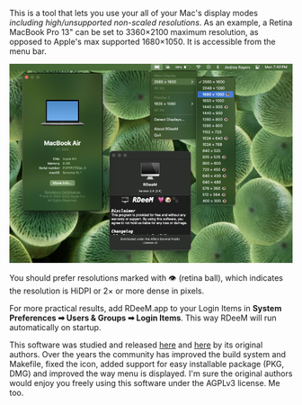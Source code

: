This is a tool that lets you use your all of your Mac's display modes *including
high/unsupported non-scaled resolutions*.
As an example, a Retina MacBook Pro 13" can be set to 3360×2100 maximum resolution, as
opposed to Apple's max supported 1680×1050. It is accessible from the menu bar.

![rdm-screenshot](img/RDeeM.png)

You should prefer resolutions marked with 👁️ (retina ball), which indicates the
resolution is HiDPI or 2× or more dense in pixels.

For more practical results, add RDeeM.app to your Login Items in
**System Preferences ➡ Users & Groups ➡ Login Items**.
This way RDeeM will run automatically on startup.

This software was studied and released
[here](http://garethjenkins.com/2012/07/01/investigating-a-high-resolution-retina-utility-for-macbook-pro-1x-and-2x-modes/#comment-623)
and [here](http://www.reddit.com/r/apple/comments/vi9yf/set_your_retina_macbook_pros_resolution_to/)
by its original authors. Over the years the community has improved the build
system and Makefile, fixed the icon, added support for easy installable package
(PKG, DMG) and improved the way menu is displayed.  I'm sure the original
authors would enjoy you freely using this software under the AGPLv3 license.
Me too.
